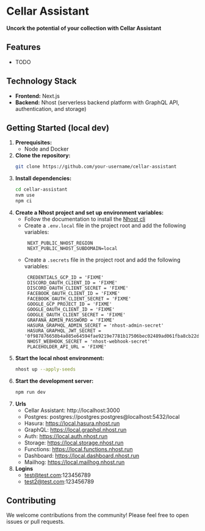 # Cellar Assistant

**Uncork the potential of your collection with Cellar Assistant**

## Features

- TODO

## Technology Stack

- **Frontend:** Next.js
- **Backend:** Nhost (serverless backend platform with GraphQL API, authentication, and storage)

## Getting Started (local dev)

1. **Prerequisites:**
   - Node and Docker
2. **Clone the repository:**
   ```bash
   git clone https://github.com/your-username/cellar-assistant
   ```
3. **Install dependencies:**
   ```bash
   cd cellar-assistant
   nvm use
   npm ci
   ```
4. **Create a Nhost project and set up environment variables:**
   - Follow the documentation to install the [Nhost cli](https://docs.nhost.io/development/cli/getting-started)
   - Create a `.env.local` file in the project root and add the following variables:
     ```
      NEXT_PUBLIC_NHOST_REGION
      NEXT_PUBLIC_NHOST_SUBDOMAIN=local
     ```
   - Create a `.secrets` file in the project root and add the following variables:
     ```
      CREDENTIALS_GCP_ID = 'FIXME'
      DISCORD_OAUTH_CLIENT_ID = 'FIXME'
      DISCORD_OAUTH_CLIENT_SECRET = 'FIXME'
      FACEBOOK_OAUTH_CLIENT_ID = 'FIXME'
      FACEBOOK_OAUTH_CLIENT_SECRET = 'FIXME'
      GOOGLE_GCP_PROJECT_ID = 'FIXME'
      GOOGLE_OAUTH_CLIENT_ID = 'FIXME'
      GOOGLE_OAUTH_CLIENT_SECRET = 'FIXME'
      GRAFANA_ADMIN_PASSWORD = 'FIXME'
      HASURA_GRAPHQL_ADMIN_SECRET = 'nhost-admin-secret'
      HASURA_GRAPHQL_JWT_SECRET = '0f987876650b4a085e64594fae9219e7781b17506bec02489ad061fba8cb22db'
      NHOST_WEBHOOK_SECRET = 'nhost-webhook-secret'
      PLACEHOLDER_API_URL = 'FIXME'
     ```
5. **Start the local nhost environment:**
   ```bash
   nhost up --apply-seeds
   ```
6. **Start the development server:**
   ```bash
   npm run dev
   ```
7. **Urls**
   - Cellar Assistant: http://localhost:3000
   - Postgres: postgres://postgres:postgres@localhost:5432/local
   - Hasura: https://local.hasura.nhost.run
   - GraphQL: https://local.graphql.nhost.run
   - Auth: https://local.auth.nhost.run
   - Storage: https://local.storage.nhost.run
   - Functions: https://local.functions.nhost.run
   - Dashboard: https://local.dashboard.nhost.run
   - Mailhog: https://local.mailhog.nhost.run
8. **Logins**
   - test@test.com:123456789
   - test2@test.com:123456789

## Contributing

We welcome contributions from the community! Please feel free to open issues or pull requests.
